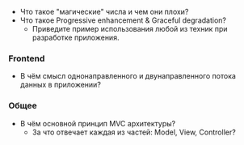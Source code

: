 - Что такое "магические" числа и чем они плохи?
- Что такое Progressive enhancement & Graceful degradation?
	- Приведите пример использования любой из техник при разработке приложения.

### Frontend

- В чём смысл однонаправленного и двунаправленного потока данных в приложении?

### Общее

- В чём основной принцип MVC архитектуры?
	- За что отвечает каждая из частей: Model, View, Controller?
